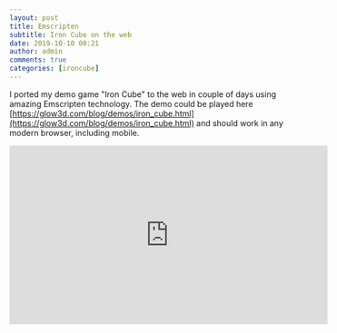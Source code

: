 ```yaml
---
layout: post
title: Emscripten
subtitle: Iron Cube on the web
date: 2019-10-10 00:21
author: admin
comments: true
categories: [ironcube]
---
```

I ported my demo game "Iron Cube" to the web in couple of days using amazing Emscripten technology.
The demo could be played here [https://glow3d.com/blog/demos/iron_cube.html](https://glow3d.com/blog/demos/iron_cube.html) and should work in any modern browser, including mobile.
<div class="videoWrapper"><iframe width="560" height="315" src="https://www.youtube.com/embed/XuThzEtzWnI" frameborder="0" allow="accelerometer; autoplay; encrypted-media; gyroscope; picture-in-picture" allowfullscreen></iframe></div>






